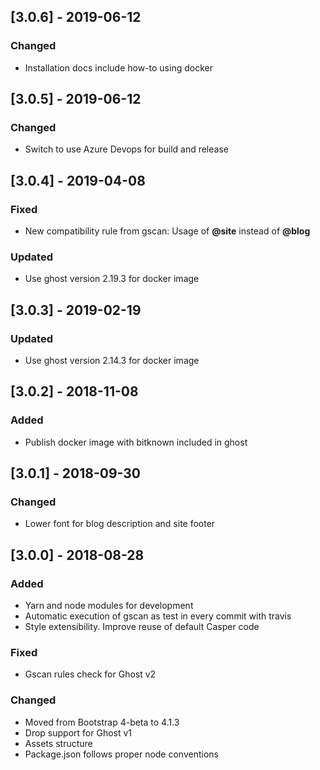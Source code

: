 ## [3.0.6] - 2019-06-12

### Changed

* Installation docs include how-to using docker

## [3.0.5] - 2019-06-12

### Changed

* Switch to use Azure Devops for build and release

## [3.0.4] - 2019-04-08

### Fixed

* New compatibility rule from gscan: Usage of **@site** instead of **@blog** 

### Updated

* Use ghost version 2.19.3 for docker image

## [3.0.3] - 2019-02-19

### Updated

* Use ghost version 2.14.3 for docker image

## [3.0.2] - 2018-11-08

### Added

* Publish docker image with bitknown included in ghost

## [3.0.1] - 2018-09-30

### Changed

* Lower font for blog description and site footer

## [3.0.0] - 2018-08-28

### Added

* Yarn and node modules for development
* Automatic execution of gscan as test in every commit with travis
* Style extensibility. Improve reuse of default Casper code

### Fixed

* Gscan rules check for Ghost v2

### Changed

* Moved from Bootstrap 4-beta to 4.1.3
* Drop support for Ghost v1
* Assets structure
* Package.json follows proper node conventions